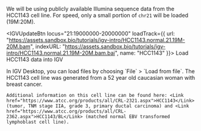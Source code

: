 <script>
import Link from "$components/Link.svelte";
import Alert from "$components/Alert.svelte";
import IGVUpdateBtn from "$components/igv/IGVUpdateBtn.svelte";
</script>

We will be using publicly available Illumina sequence data from the HCC1143 cell line. For speed, only a small portion of `chr21` will be loaded (19M:20M).

<IGVUpdateBtn
locus="21:19000000-20000000"
loadTrack={{
		url: "https://assets.sandbox.bio/tutorials/igv-intro/HCC1143.normal.21.19M-20M.bam",
		indexURL: "https://assets.sandbox.bio/tutorials/igv-intro/HCC1143.normal.21.19M-20M.bam.bai",
		name: "HCC1143"
	}}>
Load HCC1143 data into IGV
</IGVUpdateBtn>

<Alert color="primary">
	In IGV Desktop, you can load files by choosing `File` > `Load from file`.
</Alert>

<Alert>
	The HCC1143 cell line was generated from a 52 year old caucasian woman with breast cancer.
	
	Additional information on this cell line can be found here: <Link href="https://www.atcc.org/products/all/CRL-2321.aspx">HCC1143</Link> (tumor, TNM stage IIA, grade 3, primary ductal carcinoma) and <Link href="https://www.atcc.org/products/all/CRL-2362.aspx">HCC1143/BL</Link> (matched normal EBV transformed lymphoblast cell line).
</Alert>
